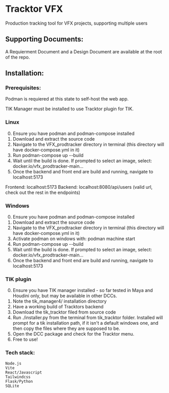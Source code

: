 # Tracktor VFX
Production tracking tool for VFX projects, supporting multiple users

## Supporting Documents:

A Requierment Document and a Design Document are available at the root of the repo.

## Installation:

### Prerequisites:

Podman is requiered at this state to self-host the web app.

TIK Manager must be installed to use Tracktor plugin for TIK.

### Linux

0. Ensure you have podman and podman-compose installed
1. Download and extract the source code
2. Navigate to the VFX_prodtracker directory in terminal (this directory will have docker-compose.yml in it)
3. Run podman-compose up --build
4. Wait until the build is done. If prompted to select an image, select: docker.io/vfx_prodtracker-main...
5. Once the backend and front end are build and running, navigate to localhost:5173

Frontend: localhost:5173
Backend: localhost:8080/api/users (valid url, check out the rest in the endpoints)

### Windows

0. Ensure you have podman and podman-compose installed
1. Download and extract the source code
2. Navigate to the VFX_prodtracker directory in terminal (this directory will have docker-compose.yml in it)
3. Activate podman on windows with: podman machine start
4. Run podman-compose up --build
5. Wait until the build is done. If prompted to select an image, select: docker.io/vfx_prodtracker-main...
6. Once the backend and front end are build and running, navigate to localhost:5173

### TIK plugin

0. Ensure you have TIK manager installed - so far tested in Maya and Houdini only, but may be available in other DCCs.
00. Note the tik_manager4/ installation directory
1. Have a working build of Tracktors backend
2. Download the tik_tracktor filed from source code
3. Run ./installer.py from the terminal from tik_tracktor folder. Installed will prompt for a tik installation path, if it isn't a default windows one, and then copy the files where they are supposed to be.
4. Open the DCC package and check for the Tracktor menu.
5. Free to use!


### Tech stack:

    Node.js
    Vite
    React/Javascript
    Tailwindcss
    Flask/Python
    SQLite


